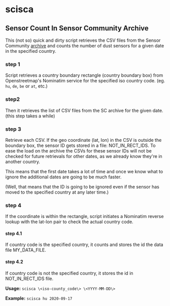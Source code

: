 # scisca


## Sensor Count In Sensor Community Archive

This (not so) quick and dirty script retrieves the CSV files from the Sensor Community [archive](http://archive.sensor.community) and counts the number of dust sensors for a given date in the specified country.

### step 1
Script retrieves a country boundary rectangle (country boundary box) from Openstreetmap's Nominatim service for the specified iso country code. (eg. `hu`, `de`, `be` or `at`, etc.)
### step2 
Then it retrieves the list of CSV files from the SC archive for the given date. (this step takes a while)
### step 3
Retrieve each CSV. If the geo coordinate (lat, lon) in the CSV is outside the boundary box, the sensor ID gets stored in a file: NOT_IN_RECT_IDS.
To ease the load on the archive the CSVs for these sensor IDs will not be checked for future retrievals for other dates, as we already know they're in another country.

This means that the first date takes a lot of time and once we know what to ignore the additional dates are going to be much faster.

(Well, that means that the ID is going to be ignored even if the sensor has moved to the specified country at any later time.)


### step 4
If the coordinate is within the rectangle, script initiates a Nominatim reverse lookup with the lat-lon pair to check the actual country code.
#### step 4.1
If country code is the specified country, it counts and stores the id the data file MY_DATA_FILE.
#### step 4.2
  If country code is not the specified country, it stores the id in NOT_IN_RECT_IDS file.


  __Usage:__ `scisca \<iso-county_code\> \<YYYY-MM-DD\>`


  __Example:__ `scisca hu 2020-09-17`
